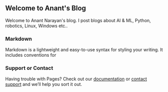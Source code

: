 ## Welcome to Anant's Blog

Welcome to Anant Narayan's blog. I post blogs about AI & ML, Python, robotics, Linux, Windows etc..

### Markdown

Markdown is a lightweight and easy-to-use syntax for styling your writing. It includes conventions for



### Support or Contact

Having trouble with Pages? Check out our [documentation](https://docs.github.com/categories/github-pages-basics/) or [contact support](https://github.com/contact) and we’ll help you sort it out.
